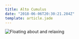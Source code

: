 ```yaml
---
title: Alto Cumulus
date: "2018-06-06T20:30:21.284Z"
template: article.jade
---
```


![Floating about and relaxing](animation-2018-06-06_07-03-49.gif)
